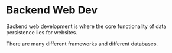 # Backend Web Dev

Backend web development is where the core functionality of data persistence lies for websites.

There are many different frameworks and different databases.